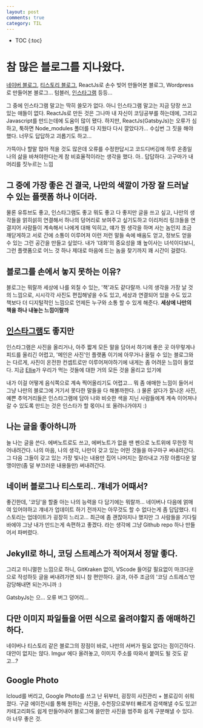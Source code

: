 ```yaml
---
layout: post
comments: true
category: TIL
---
```

* TOC
{:toc}

# 참 많은 블로그를 지나왔다.

[네이버 블로그](https://blog.naver.com/sjisyours), [티스토리 블로그](https://wholesomenomad.tistory.com/), ReactJs로 손수 빚어 만들어본 블로그, Wordpress로 만들어본 블로그...
텀블러, [인스타그램](https://instagram.com/___sj___y) 등등...

그 중에 인스타그램 말고는 딱히 쓸모가 없다. 아니 인스타그램 말고는 지금 당장 쓰고 있는 애들이 없다.
ReactJs로 만든 것은 그나마 내 자신이 코딩공부를 하는데에, 그리고 Javascript를 만드는데에 도움이 많이 됐다.
하지만, ReactJs(GatsbyJs)는 오류가 심하고, 툭하면 Node_modules 폴더를 다 지웠다 다시 깔았다가... 수십번 그 짓을 해야했다.
너무도 답답하고 괴롭기도 하고...

가뜩이나 할말 많아 적을 것도 많은데 오류를 수정한답시고 코드디버깅에 하루 온종일 나의 삶을 바쳐야한다는게 참 비효율적이라는 생각을 했다.
아..
답답하다. 고구마가 내 머리를 짓누르는 느낌

## 그 중에 가장 좋은 건 결국, 나만의 색깔이 가장 잘 드러날 수 있는 플랫폼 하나 이더라.

물론 유튜브도 좋고, 인스타그램도 좋고 뭐도 좋고 다 좋지만
글을 쓰고 싶고, 나만의 생각들을 얽히섥히 연결해서 하나의 덩어리로 보여주고 싶기도하고
이리저리 링크들을 연결지어 사람들이 계속해서 나에게 대해 익히고, 얘가 뭔 생각을 하며 사는 놈인지 조금 깨닫게하고
서로 간에 소통이 이루어져 이런 저런 말들 속에 배움도 얻고, 정보도 얻을 수 있는 그런 공간을 만들고 싶었다.
내가 '대화'의 중요성을 꽤 높이사는 녀석이다보니, 그런 플랫폼으로 어느 것 하나 제대로 마음에 드는 놈을 찾기까지 꽤 시간이 걸렸다.

## 블로그를 손에서 놓지 못하는 이유?

블로그는 뭐랄까 세상에 나를 외칠 수 있는,
'책'과도 같다랄까.
나의 생각을 가장 날 것의 느낌으로,
시시각각 사진도 편집해넣을 수도 있고, 세상과 연결되어 있을 수도 있고
책보다 더 디지털적인 느낌으로 언제든 누구와 소통 할 수 있게 해준다.
<b>세상에 나만의 책을 하나 내놓는 느낌이랄까</b>

## [인스타그램](https://instagram.com/___sj___y)도 좋지만

인스타그램은 사진을 올리거나, 아주 짧게 모든 말을 담아서 하기에 좋은 곳
아무렇게나 피드를 올리긴 어렵고, '메인은 사진'인 플랫폼 이기에
아무거나 올릴 수 있는 블로그와는 다르게, 사진이 온전한 컨셉트로만 이루어져야하기에 내게는 좀 어려운 느낌이 들었다.
지금 [Ellie](https://instagram.com/alive_beauty_researcher)가 우리가 먹는 것들에 대한 거의 모든 것을 올리고 있기에

내가 이걸 어떻게 음식쪽으로 계속 찍어올리기도 어렵고... 뭐 좀 애매한 느낌이 들어서
그냥 나만의 블로그에 거기서 못다한 말들을 다 해볼까한다. :)
물론 살다가 잘나온 사진, 예쁜 추억거리들은 인스타그램에 담아 나와 비슷한 색을 지닌 사람들에게 계속 이어져나갈 수 있도록 만드는 것은 
인스타가 할 몫이니 또 올려나가야지 :)

## 나는 글을 좋아하니까

늘 나는 글을 쓴다.
에버노트로도 쓰고, 에버노트가 없을 땐 펜으로 노트위에 무한정 적어내려간다.
나의 마음, 나의 생각, 나만이 갖고 있는 어떤 것들을 마구마구 써내려간다.
그 다음 그들이 갖고 있는 가장 빛나는 내용만 집어
나머지는 잘라내고 가장 아름다운 알맹이만(좀 덜 부끄러운 내용들만) 써내려간다.


## 네이버 블로그나 티스토리.. 걔네가 어때서?

좋긴한데, '코딩'을 할줄 아는 나의 능력을 다 담기에는 뭐랄까... 네이버나 다음에 얽매여 있어야하고 걔네가 업데이트 하기 전까지는 아무것도 할 수 없다는게 좀 답답했다.
티스토리는 업데이트가 굉장히 느리고... 최근에 좀 괜찮아지나 했지만 그 사람들을 기다릴바에야 그냥 내가 만드는게 속편하고 좋겠다. 라는 생각에 그냥 Github repo 하나 만들어서 파버렸다.

## Jekyll로 하니, 코딩 스트레스가 적어져서 정말 좋다.

그리고 미니멀한 느낌으로 하니, GitKraken 없이, VScode 들어갈 필요없이 마크다운으로 작성하듯 글을 써내려가면 되니 참 편안하다.
글과, 아주 조금의 '코딩 스트레스'만 감당해내면 되는거니까 :)

GatsbyJs는 으... 오류 버그 덩어리...

## 다만 이미지 파일들을 어떤 식으로 올려야할지 좀 애매하긴 하다.
네이버나 티스토리 같은 블로그의 장점이 바로, 나만의 서버가 필요 없다는 점이긴하다.
대안이 없지는 않다. Imgur 에다 올려놓고, 이미지 주소를 따와서 붙여도 될 것도 같고...?

## Google Photo

Icloud를 버리고, Google Photo를 쓰고 난 뒤부터, 굉장히 사진관리 + 블로깅이 쉬워졌다. 구글 에이전시를 통해 원하는 사진을, 수천장으로부터 빠르게 검색해낼 수도 있고! 카테고리화도 쉽게 만들어내어 블로그에 쓸만한 사진을 범주화 쉽게 구분해낼 수 있다.
아 너무 좋은 것.

